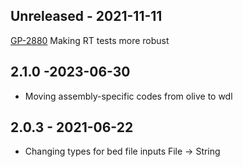 ## Unreleased - 2021-11-11
[GP-2880](https://jira.oicr.on.ca/browse/GP-2880) Making RT tests more robust

## 2.1.0 -2023-06-30
- Moving assembly-specific codes from olive to wdl

## 2.0.3 - 2021-06-22
- Changing types for bed file inputs File -> String
